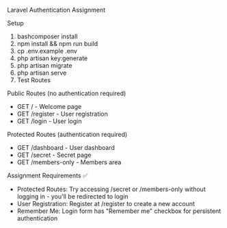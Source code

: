 Laravel Authentication Assignment

Setup

1. bashcomposer install
2. npm install && npm run build
3. cp .env.example .env
4. php artisan key:generate
5. php artisan migrate
6. php artisan serve
7. Test Routes

Public Routes (no authentication required)

* GET / - Welcome page
* GET /register - User registration
* GET /login - User login

Protected Routes (authentication required)

* GET /dashboard - User dashboard
* GET /secret - Secret page
* GET /members-only - Members area

Assignment Requirements ✅

* Protected Routes: Try accessing /secret or /members-only without logging in - you'll be redirected to login
* User Registration: Register at /register to create a new account
* Remember Me: Login form has "Remember me" checkbox for persistent authentication
